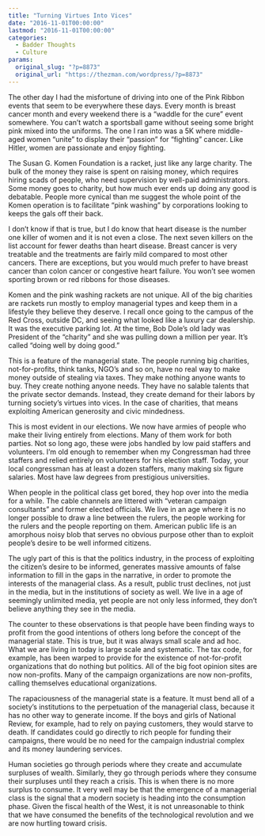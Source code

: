 ```yaml
---
title: "Turning Virtues Into Vices"
date: "2016-11-01T00:00:00"
lastmod: "2016-11-01T00:00:00"
categories:
  - Badder Thoughts
  - Culture
params:
  original_slug: "?p=8873"
  original_url: "https://thezman.com/wordpress/?p=8873"
---
```


The other day I had the misfortune of driving into one of the Pink
Ribbon events that seem to be everywhere these days. Every month is
breast cancer month and every weekend there is a “waddle for the cure”
event somewhere. You can’t watch a sportsball game without seeing some
bright pink mixed into the uniforms. The one I ran into was a 5K where
middle-aged women “unite” to display their “passion” for “fighting”
cancer. Like Hitler, women are passionate and enjoy fighting.

The Susan G. Komen Foundation is a racket, just like any large charity.
The bulk of the money they raise is spent on raising money, which
requires hiring scads of people, who need supervision by well-paid
administrators. Some money goes to charity, but how much ever ends up
doing any good is debatable. People more cynical than me suggest the
whole point of the Komen operation is to facilitate “pink washing” by
corporations looking to keeps the gals off their back.

I don’t know if that is true, but I do know that heart disease is the
number one killer of women and it is not even a close. The next seven
killers on the list account for fewer deaths than heart disease. Breast
cancer is very treatable and the treatments are fairly mild compared to
most other cancers. There are exceptions, but you would much prefer to
have breast cancer than colon cancer or congestive heart failure. You
won’t see women sporting brown or red ribbons for those diseases.

Komen and the pink washing rackets are not unique. All of the big
charities are rackets run mostly to employ managerial types and keep
them in a lifestyle they believe they deserve. I recall once going to
the campus of the Red Cross, outside DC, and seeing what looked like a
luxury car dealership. It was the executive parking lot. At the time,
Bob Dole’s old lady was President of the “charity” and she was pulling
down a million per year. It’s called “doing well by doing good.”

This is a feature of the managerial state. The people running big
charities, not-for-profits, think tanks, NGO’s and so on, have no real
way to make money outside of stealing via taxes. They make nothing
anyone wants to buy. They create nothing anyone needs. They have no
salable talents that the private sector demands. Instead, they create
demand for their labors by turning society’s virtues into vices. In the
case of charities, that means exploiting American generosity and civic
mindedness.

This is most evident in our elections. We now have armies of people who
make their living entirely from elections. Many of them work for both
parties. Not so long ago, these were jobs handled by low paid staffers
and volunteers. I’m old enough to remember when my Congressman had three
staffers and relied entirely on volunteers for his election staff.
Today, your local congressman has at least a dozen staffers, many making
six figure salaries. Most have law degrees from prestigious
universities.

When people in the political class get bored, they hop over into the
media for a while. The cable channels are littered with “veteran
campaign consultants” and former elected officials. We live in an age
where it is no longer possible to draw a line between the rulers, the
people working for the rulers and the people reporting on them. American
public life is an amorphous noisy blob that serves no obvious purpose
other than to exploit people’s desire to be well informed citizens.

The ugly part of this is that the politics industry, in the process of
exploiting the citizen’s desire to be informed, generates massive
amounts of false information to fill in the gaps in the narrative, in
order to promote the interests of the managerial class. As a result,
public trust declines, not just in the media, but in the institutions of
society as well. We live in a age of seemingly unlimited media, yet
people are not only less informed, they don’t believe anything they see
in the media.

The counter to these observations is that people have been finding ways
to profit from the good intentions of others long before the concept of
the managerial state. This is true, but it was always small scale and ad
hoc. What we are living in today is large scale and systematic. The tax
code, for example, has been warped to provide for the existence of
not-for-profit organizations that do nothing but politics. All of the
big foot opinion sites are now non-profits. Many of the campaign
organizations are now non-profits, calling themselves educational
organizations.

The rapaciousness of the managerial state is a feature. It must bend all
of a society’s institutions to the perpetuation of the managerial class,
because it has no other way to generate income. If the boys and girls of
National Review, for example, had to rely on paying customers, they
would starve to death. If candidates could go directly to rich people
for funding their campaigns, there would be no need for the campaign
industrial complex and its money laundering services.

Human societies go through periods where they create and accumulate
surpluses of wealth. Similarly, they go through periods where they
consume their surpluses until they reach a crisis. This is when there is
no more surplus to consume. It very well may be that the emergence of a
managerial class is the signal that a modern society is heading into the
consumption phase. Given the fiscal health of the West, it is not
unreasonable to think that we have consumed the benefits of the
technological revolution and we are now hurtling toward crisis.
